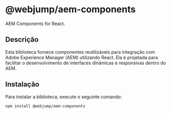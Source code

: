 # @webjump/aem-components

AEM Components for React.

## Descrição

Esta biblioteca fornece componentes reutilizáveis para integração com Adobe Experience Manager (AEM) utilizando React. Ela é projetada para facilitar o desenvolvimento de interfaces dinâmicas e responsivas dentro do AEM.

## Instalação

Para instalar a biblioteca, execute o seguinte comando:

```bash
npm install @webjump/aem-components
